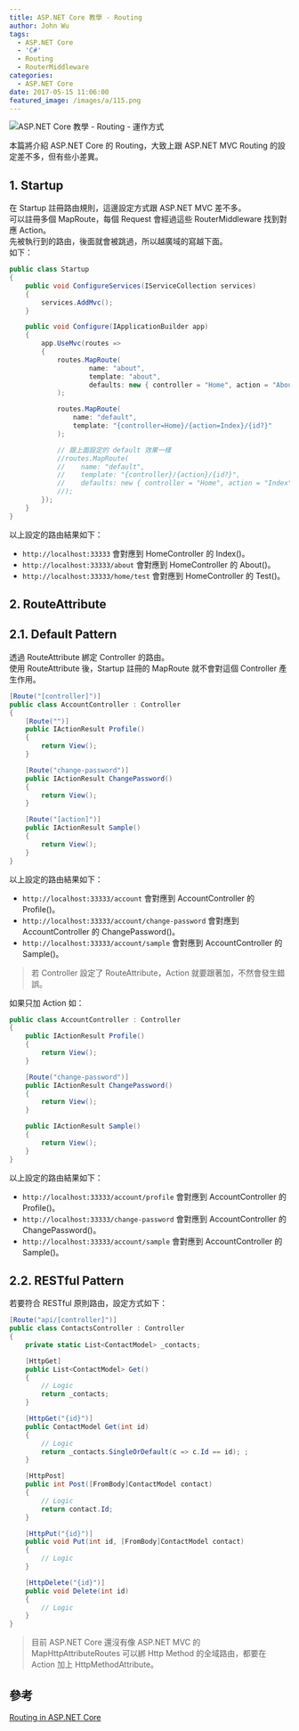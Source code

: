 ```yaml
---
title: ASP.NET Core 教學 - Routing
author: John Wu
tags:
  - ASP.NET Core
  - 'C#'
  - Routing
  - RouterMiddleware
categories:
  - ASP.NET Core
date: 2017-05-15 11:06:00
featured_image: /images/a/115.png
---
```

![ASP.NET Core 教學 - Routing - 運作方式](/images/a/115.png)

本篇將介紹 ASP.NET Core 的 Routing，大致上跟 ASP.NET MVC Routing 的設定差不多，但有些小差異。

<!-- more -->

## 1. Startup

在 Startup 註冊路由規則，這邊設定方式跟 ASP.NET MVC 差不多。  
可以註冊多個 MapRoute，每個 Request 會經過這些 RouterMiddleware 找到對應 Action。  
先被執行到的路由，後面就會被跳過，所以越廣域的寫越下面。  
如下：
```cs
public class Startup
{
    public void ConfigureServices(IServiceCollection services)
    {
        services.AddMvc();
    }

    public void Configure(IApplicationBuilder app)
    {
        app.UseMvc(routes =>
        {
            routes.MapRoute(
                    name: "about",
                    template: "about",
                    defaults: new { controller = "Home", action = "About" }
            );

            routes.MapRoute(
                name: "default",
                template: "{controller=Home}/{action=Index}/{id?}"
            );

            // 跟上面設定的 default 效果一樣
            //routes.MapRoute(
            //    name: "default",
            //    template: "{controller}/{action}/{id?}",
            //    defaults: new { controller = "Home", action = "Index" }
            //);
        });
    }
}
```
以上設定的路由結果如下：
* `http://localhost:33333` 會對應到 HomeController 的 Index()。  
* `http://localhost:33333/about` 會對應到 HomeController 的 About()。  
* `http://localhost:33333/home/test` 會對應到 HomeController 的 Test()。  

## 2. RouteAttribute

## 2.1. Default Pattern

透過 RouteAttribute 綁定 Controller 的路由。  
使用 RouteAttribute 後，Startup 註冊的 MapRoute 就不會對這個 Controller 產生作用。
```cs
[Route("[controller]")]
public class AccountController : Controller
{
    [Route("")]
    public IActionResult Profile()
    {
        return View();
    }

    [Route("change-password")]
    public IActionResult ChangePassword()
    {
        return View();
    }

    [Route("[action]")]
    public IActionResult Sample()
    {
        return View();
    }
}
```
以上設定的路由結果如下：
* `http://localhost:33333/account` 會對應到 AccountController 的 Profile()。  
* `http://localhost:33333/account/change-password` 會對應到 AccountController 的 ChangePassword()。  
* `http://localhost:33333/account/sample` 會對應到 AccountController 的 Sample()。  

> 若 Controller 設定了 RouteAttribute，Action 就要跟著加，不然會發生錯誤。  

如果只加 Action 如：
```cs
public class AccountController : Controller
{
    public IActionResult Profile()
    {
        return View();
    }

    [Route("change-password")]
    public IActionResult ChangePassword()
    {
        return View();
    }

    public IActionResult Sample()
    {
        return View();
    }
}
```
以上設定的路由結果如下：
* `http://localhost:33333/account/profile` 會對應到 AccountController 的 Profile()。  
* `http://localhost:33333/change-password` 會對應到 AccountController 的 ChangePassword()。  
* `http://localhost:33333/account/sample` 會對應到 AccountController 的 Sample()。  

## 2.2. RESTful Pattern

若要符合 RESTful 原則路由，設定方式如下：
```cs
[Route("api/[controller]")]
public class ContactsController : Controller
{
    private static List<ContactModel> _contacts;

    [HttpGet]
    public List<ContactModel> Get()
    {
        // Logic
        return _contacts;
    }

    [HttpGet("{id}")]
    public ContactModel Get(int id)
    {
        // Logic
        return _contacts.SingleOrDefault(c => c.Id == id); ;
    }

    [HttpPost]
    public int Post([FromBody]ContactModel contact)
    {
        // Logic
        return contact.Id;
    }

    [HttpPut("{id}")]
    public void Put(int id, [FromBody]ContactModel contact)
    {
        // Logic
    }

    [HttpDelete("{id}")]
    public void Delete(int id)
    {
        // Logic
    }
}
```
> 目前 ASP.NET Core 還沒有像 ASP.NET MVC 的 MapHttpAttributeRoutes 可以綁 Http Method 的全域路由，都要在 Action 加上 HttpMethodAttribute。  

## 參考

[Routing in ASP.NET Core](https://docs.microsoft.com/en-us/aspnet/core/fundamentals/routing)